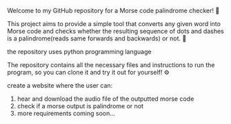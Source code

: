 
Welcome to my GitHub repository for a Morse code palindrome checker! 🎉

This project aims to provide a simple tool that converts any given word into Morse code and checks whether the resulting sequence of dots and dashes is a palindrome(reads same forwards and backwards) or not. 🤔

the repository uses python programming language

The repository contains all the necessary files and instructions to run the program, so you can clone it and try it out for yourself! ⚙️

create a website where the user can:
1) hear and download the audio file of the outputted morse code
2) check if a morse output is palindrome or not
3) more requirements coming soon...
